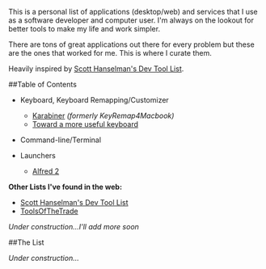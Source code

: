 This is a personal list of applications (desktop/web) and services that I use as a software developer and computer user. I'm always on the lookout for better tools to make my life and work simpler.

There are tons of great applications out there for every problem but these are the ones that worked for me. This is where I curate them.
 
Heavily inspired by [Scott Hanselman's Dev Tool List](http://www.hanselman.com/blog/ScottHanselmans2014UltimateDeveloperAndPowerUsersToolListForWindows.aspx).

##Table of Contents

* Keyboard, Keyboard Remapping/Customizer
  * [Karabiner](https://pqrs.org/osx/karabiner/) *(formerly KeyRemap4Macbook)*
  * [Toward a more useful keyboard](https://github.com/jasonrudolph/keyboard)
  
* Command-line/Terminal

* Launchers
  * [Alfred 2](https://www.alfredapp.com/)
   
**Other Lists I've found in the web:**

 * [Scott Hanselman's Dev Tool List](http://www.hanselman.com/blog/ScottHanselmans2014UltimateDeveloperAndPowerUsersToolListForWindows.aspx)
 * [ToolsOfTheTrade](https://github.com/cjbarber/ToolsOfTheTrade)

*Under construction…I'll add more soon*

##The List

*Under construction…*